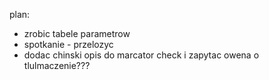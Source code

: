

plan:
- zrobic tabele parametrow
- spotkanie - przelozyc
- dodac chinski opis do marcator check i zapytac owena o tlulmaczenie???